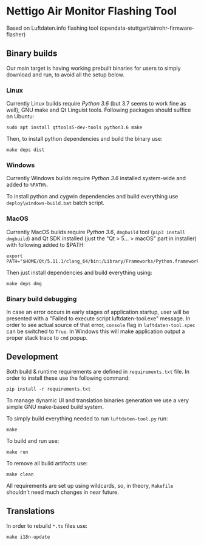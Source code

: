 Nettigo Air Monitor Flashing Tool
=================================

Based on Luftdaten.info flashing tool (opendata-stuttgart/airrohr-firmware-flasher)

Binary builds
-------------

Our main target is having working prebuilt binaries for users to simply
download and run, to avoid all the setup below.

### Linux
Currently Linux builds require *Python 3.6* (but 3.7 seems to work fine as
well), GNU make and Qt Linguist tools. Following packages should suffice on
Ubuntu:

    sudo apt install qttools5-dev-tools python3.6 make

Then, to install python dependencies and build the binary use:

    make deps dist

### Windows

Currently Windows builds require *Python 3.6* installed system-wide and added to
`%PATH%`.

To install python and cygwin dependencies and build everything use
`deploy\windows-build.bat` batch script.

### MacOS
Currently MacOS builds require *Python 3.6*, `dmgbuild` tool (`pip3 install
dmgbuild`) and Qt SDK installed (just the "Qt >
5... > macOS" part in installer) with following added to $PATH:

    export PATH="$HOME/Qt/5.11.1/clang_64/bin:/Library/Frameworks/Python.framework/Versions/3.6/bin:$PATH"

Then just install dependencies and build everything using:

    make deps dmg

### Binary build debugging

In case an error occurs in early stages of application startup, user will be
presented with a "Failed to execute script luftdaten-tool.exe" message. In order
to see actual source of that error, `console` flag in `luftdaten-tool.spec` can
be switched to `True`. In Windows this will make application output a proper
stack trace to `cmd` popup.

Development
-----------

Both build & runtime requirements are defined in `requirements.txt` file. In
order to install these use the following command:

    pip install -r requirements.txt

To manage dynamic UI and translation binaries generation we use a very simple
GNU make-based build system.

To simply build everything needed to run `luftdaten-tool.py` run:

    make

To build and run use:

    make run

To remove all build artifacts use:

    make clean

All requirements are set up using wildcards, so, in theory, `Makefile` shouldn't
need much changes in near future.

Translations
------------

In order to rebuild `*.ts` files use:

    make i18n-update
